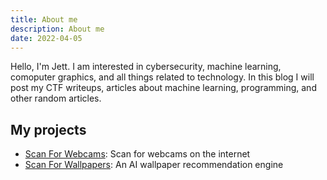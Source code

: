 ```yaml
---
title: About me
description: About me
date: 2022-04-05
---
```


Hello, I'm Jett.
I am interested in cybersecurity, machine learning, comoputer graphics, and all things related to technology.
In this blog I will post my CTF writeups, articles about machine learning, programming, and other random articles.

## My projects
- [Scan For Webcams](https://github.com/JettChenT/scan-for-webcams): Scan for webcams on the internet
- [Scan For Wallpapers](https://scan4wall.xyz): An AI wallpaper recommendation engine